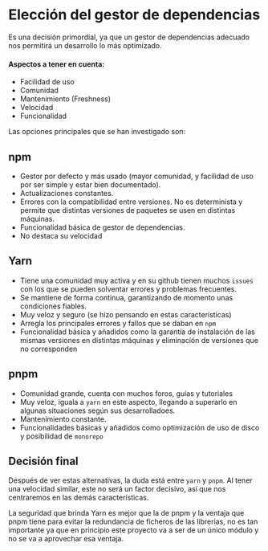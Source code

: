 # Elección del gestor de dependencias

Es una decisión primordial, ya que un gestor de dependencias adecuado nos permitirá un desarrollo lo más optimizado.
#### Aspectos a tener en cuenta:

*  Facilidad de uso
*  Comunidad
* Mantenimiento (Freshness)
* Velocidad
* Funcionalidad
      
Las opciones principales que se han investigado son:

## npm

- Gestor por defecto y más usado (mayor comunidad, y facilidad de uso por ser simple y estar bien documentado).
- Actualizaciones constantes.
- Errores con la compatibilidad entre versiones. No es determinista y permite que distintas versiones de paquetes se usen en distintas máquinas.
- Funcionalidad básica de gestor de dependencias.
- No destaca su velocidad

## Yarn

- Tiene una comunidad muy activa y en su github tienen muchos `issues` con los que se pueden solventar errores y problemas frecuentes.
- Se mantiene de forma continua, garantizando de momento unas condiciones fiables.
- Muy veloz y seguro (se hizo pensando en estas características)
- Arregla los principales errores y fallos que se daban en `npm`
- Funcionalidad básica y añadidos como la garantía de instalación de las mismas versiones en distintas máquinas y eliminación de versiones que no corresponden

## pnpm

- Comunidad grande, cuenta con muchos foros, guías y tutoriales
- Muy veloz, iguala a `yarn` en este aspecto, llegando a superarlo en algunas situaciones según sus desarrolladoes.
- Mantenimiento constante.
- Funcionalidades básicas y añadidos como optimización de uso de disco y posibilidad de `monorepo`


## Decisión final

Después de ver estas alternativas, la duda está entre `yarn` y `pnpm`. Al tener una velocidad similar, este no será un factor decisivo, así que nos centraremos en las demás características.

La seguridad que brinda Yarn es mejor que la de pnpm y la ventaja que pnpm tiene para evitar la redundancia de ficheros de las librerias, no es tan importante ya que en principio este proyecto va a ser de un único módulo y no se va a aprovechar esa ventaja.

